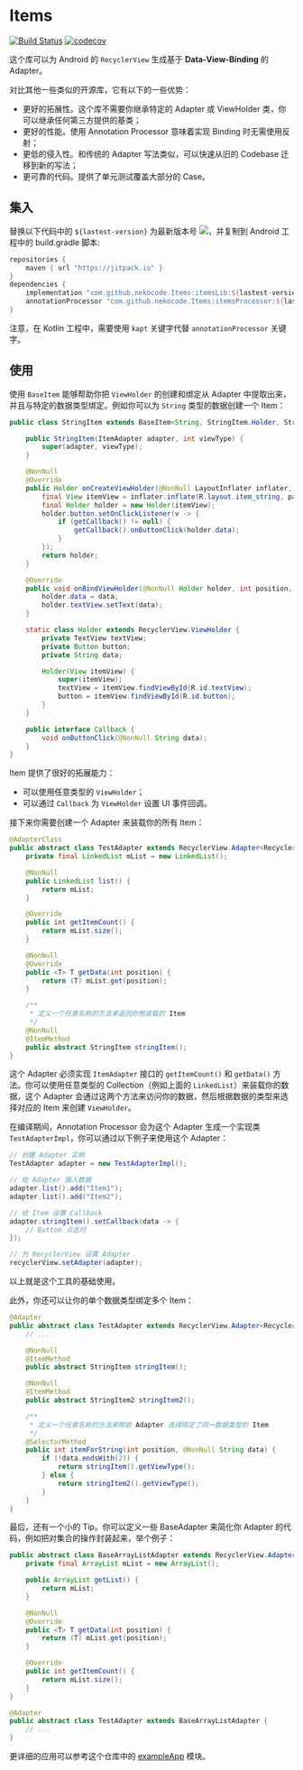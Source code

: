 # Items

[![Build Status](https://travis-ci.com/nekocode/Items.svg?branch=master)](https://travis-ci.com/nekocode/Items) [![codecov](https://codecov.io/gh/nekocode/Items/branch/master/graph/badge.svg)](https://codecov.io/gh/nekocode/Items)

这个库可以为 Android 的 `RecyclerView` 生成基于 **Data-View-Binding** 的 Adapter。

对比其他一些类似的开源库，它有以下的一些优势：
* 更好的拓展性。这个库不需要你继承特定的 Adapter 或 ViewHolder 类，你可以继承任何第三方提供的基类；
* 更好的性能。使用 Annotation Processor 意味着实现 Binding 时无需使用反射；
* 更低的侵入性。和传统的 Adapter 写法类似，可以快速从旧的 Codebase 迁移到新的写法；
* 更可靠的代码。提供了单元测试覆盖大部分的 Case。

## 集入

替换以下代码中的 `${lastest-version}` 为最新版本号 [![](https://jitpack.io/v/nekocode/Items.svg)](https://jitpack.io/#nekocode/Items)，并复制到 Android 工程中的 build.gradle 脚本:

```gradle
repositories {
    maven { url "https://jitpack.io" }
}
dependencies {
    implementation "com.github.nekocode.Items:itemsLib:${lastest-version}"
    annotationProcessor "com.github.nekocode.Items:itemsProcessor:${lastest-version}"
}
```

注意，在 Kotlin 工程中，需要使用 `kapt` 关键字代替 `annotationProcessor` 关键字。

## 使用

使用 `BaseItem` 能够帮助你把 `ViewHolder` 的创建和绑定从 Adapter 中提取出来，并且与特定的数据类型绑定。例如你可以为 `String` 类型的数据创建一个 Item：

```java
public class StringItem extends BaseItem<String, StringItem.Holder, StringItem.Callback> {

    public StringItem(ItemAdapter adapter, int viewType) {
        super(adapter, viewType);
    }

    @NonNull
    @Override
    public Holder onCreateViewHolder(@NonNull LayoutInflater inflater, @NonNull ViewGroup parent) {
        final View itemView = inflater.inflate(R.layout.item_string, parent, false);
        final Holder holder = new Holder(itemView);
        holder.button.setOnClickListener(v -> {
            if (getCallback() != null) {
                getCallback().onButtonClick(holder.data);
            }
        });
        return holder;
    }

    @Override
    public void onBindViewHolder(@NonNull Holder holder, int position, @NonNull String data) {
        holder.data = data;
        holder.textView.setText(data);
    }

    static class Holder extends RecyclerView.ViewHolder {
        private TextView textView;
        private Button button;
        private String data;

        Holder(View itemView) {
            super(itemView);
            textView = itemView.findViewById(R.id.textView);
            button = itemView.findViewById(R.id.button);
        }
    }

    public interface Callback {
        void onButtonClick(@NonNull String data);
    }
}
```

Item 提供了很好的拓展能力：
* 可以使用任意类型的 `ViewHolder`；
* 可以通过 `Callback` 为 `ViewHolder` 设置 UI 事件回调。

接下来你需要创建一个 Adapter 来装载你的所有 Item：

```java
@AdapterClass
public abstract class TestAdapter extends RecyclerView.Adapter<RecyclerView.ViewHolder> implements ItemAdapter {
    private final LinkedList mList = new LinkedList();

    @NonNull
    public LinkedList list() {
        return mList;
    }

    @Override
    public int getItemCount() {
        return mList.size();
    }

    @NonNull
    @Override
    public <T> T getData(int position) {
        return (T) mList.get(position);
    }

    /**
     * 定义一个任意名称的方法来返回你想装载的 Item
     */
    @NonNull
    @ItemMethod
    public abstract StringItem stringItem();
}
```

这个 Adapter 必须实现 `ItemAdapter` 接口的 `getItemCount()` 和 `getData()` 方法。你可以使用任意类型的 Collection（例如上面的 `LinkedList`）来装载你的数据，这个 Adapter 会通过这两个方法来访问你的数据，然后根据数据的类型来选择对应的 Item 来创建 `ViewHolder`。

在编译期间，Annotation Processor 会为这个 Adapter 生成一个实现类 `TestAdapterImpl`，你可以通过以下例子来使用这个 Adapter：

```java
// 创建 Adapter 实例
TestAdapter adapter = new TestAdapterImpl();

// 给 Adapter 插入数据
adapter.list().add("Item1");
adapter.list().add("Item2");

// 给 Item 设置 Callback
adapter.stringItem().setCallback(data -> {
    // Button 点击时
});

// 为 RecyclerView 设置 Adapter
recyclerView.setAdapter(adapter);
```

以上就是这个工具的基础使用。

此外，你还可以让你的单个数据类型绑定多个 Item：

```java
@Adapter
public abstract class TestAdapter extends RecyclerView.Adapter<RecyclerView.ViewHolder> implements ItemAdapter {
    // ...

    @NonNull
    @ItemMethod
    public abstract StringItem stringItem();

    @NonNull
    @ItemMethod
    public abstract StringItem2 stringItem2();

    /**
     * 定义一个任意名称的方法来帮助 Adapter 选择绑定了同一数据类型的 Item
     */
    @SelectorMethod
    public int itemForString(int position, @NonNull String data) {
        if (!data.endsWith(2)) {
            return stringItem().getViewType();
        } else {
            return stringItem2().getViewType();
        }
    }
}
```

最后，还有一个小的 Tip。你可以定义一些 BaseAdapter 来简化你 Adapter 的代码，例如把对集合的操作封装起来，举个例子：

```java
public abstract class BaseArrayListAdapter extends RecyclerView.Adapter<RecyclerView.ViewHolder> implements ItemAdapter {
    private final ArrayList mList = new ArrayList();

    public ArrayList getList() {
        return mList;
    }

    @NonNull
    @Override
    public <T> T getData(int position) {
        return (T) mList.get(position);
    }

    @Override
    public int getItemCount() {
        return mList.size();
    }
}

@Adapter
public abstract class TestAdapter extends BaseArrayListAdapter {
    // ...
}
```

更详细的应用可以参考这个仓库中的 [exampleApp](exampleApp) 模块。
